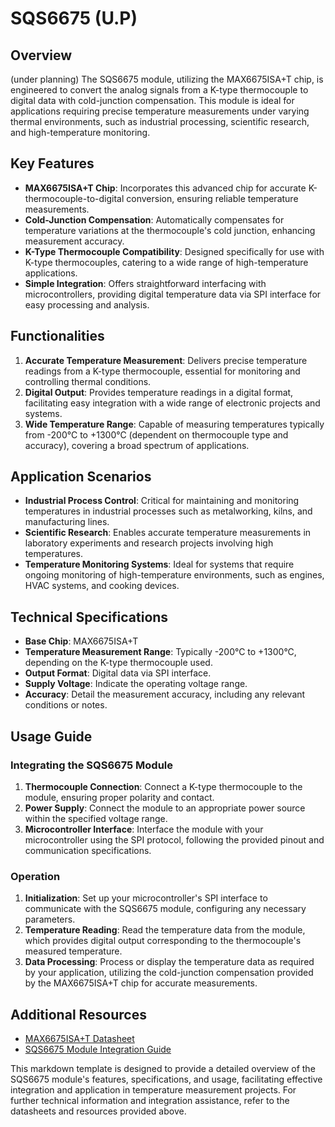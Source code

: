 # SQS6675 (U.P)

## Overview

(under planning) The SQS6675 module, utilizing the MAX6675ISA+T chip, is engineered to convert the analog signals from a K-type thermocouple to digital data with cold-junction compensation. This module is ideal for applications requiring precise temperature measurements under varying thermal environments, such as industrial processing, scientific research, and high-temperature monitoring.

## Key Features

* **MAX6675ISA+T Chip**: Incorporates this advanced chip for accurate K-thermocouple-to-digital conversion, ensuring reliable temperature measurements.
* **Cold-Junction Compensation**: Automatically compensates for temperature variations at the thermocouple's cold junction, enhancing measurement accuracy.
* **K-Type Thermocouple Compatibility**: Designed specifically for use with K-type thermocouples, catering to a wide range of high-temperature applications.
* **Simple Integration**: Offers straightforward interfacing with microcontrollers, providing digital temperature data via SPI interface for easy processing and analysis.

## Functionalities

1. **Accurate Temperature Measurement**: Delivers precise temperature readings from a K-type thermocouple, essential for monitoring and controlling thermal conditions.
2. **Digital Output**: Provides temperature readings in a digital format, facilitating easy integration with a wide range of electronic projects and systems.
3. **Wide Temperature Range**: Capable of measuring temperatures typically from -200°C to +1300°C (dependent on thermocouple type and accuracy), covering a broad spectrum of applications.

## Application Scenarios

* **Industrial Process Control**: Critical for maintaining and monitoring temperatures in industrial processes such as metalworking, kilns, and manufacturing lines.
* **Scientific Research**: Enables accurate temperature measurements in laboratory experiments and research projects involving high temperatures.
* **Temperature Monitoring Systems**: Ideal for systems that require ongoing monitoring of high-temperature environments, such as engines, HVAC systems, and cooking devices.

## Technical Specifications

* **Base Chip**: MAX6675ISA+T
* **Temperature Measurement Range**: Typically -200°C to +1300°C, depending on the K-type thermocouple used.
* **Output Format**: Digital data via SPI interface.
* **Supply Voltage**: Indicate the operating voltage range.
* **Accuracy**: Detail the measurement accuracy, including any relevant conditions or notes.

## Usage Guide

### Integrating the SQS6675 Module

1. **Thermocouple Connection**: Connect a K-type thermocouple to the module, ensuring proper polarity and contact.
2. **Power Supply**: Connect the module to an appropriate power source within the specified voltage range.
3. **Microcontroller Interface**: Interface the module with your microcontroller using the SPI protocol, following the provided pinout and communication specifications.

### Operation

1. **Initialization**: Set up your microcontroller's SPI interface to communicate with the SQS6675 module, configuring any necessary parameters.
2. **Temperature Reading**: Read the temperature data from the module, which provides digital output corresponding to the thermocouple's measured temperature.
3. **Data Processing**: Process or display the temperature data as required by your application, utilizing the cold-junction compensation provided by the MAX6675ISA+T chip for accurate measurements.

## Additional Resources

* [MAX6675ISA+T Datasheet](https://www.example.com/MAX6675ISA+T-datasheet)
* [SQS6675 Module Integration Guide](https://www.example.com/SQS6675-integration-guide)

This markdown template is designed to provide a detailed overview of the SQS6675 module's features, specifications, and usage, facilitating effective integration and application in temperature measurement projects. For further technical information and integration assistance, refer to the datasheets and resources provided above.
